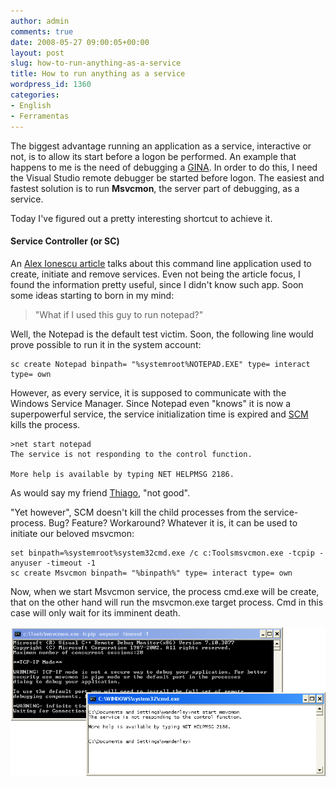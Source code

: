 ```yaml
---
author: admin
comments: true
date: 2008-05-27 09:00:05+00:00
layout: post
slug: how-to-run-anything-as-a-service
title: How to run anything as a service
wordpress_id: 1360
categories:
- English
- Ferramentas
---
```


The biggest advantage running an application as a service, interactive or not, is to allow its start before a logon be performed. An example that happens to me is the need of debugging a [GINA](http://www.caloni.com.br/blog/gina-x-credential-provider). In order to do this, I need the Visual Studio remote debugger be started before logon. The easiest and fastest solution is to run **Msvcmon**, the server part of debugging, as a service.

Today I've figured out a pretty interesting shortcut to achieve it.




#### Service Controller (or SC)


An [Alex Ionescu article](http://www.alex-ionescu.com/?p=59) talks about this command line application used to create, initiate and remove services. Even not being the article focus, I found the information pretty useful, since I didn't know such app. Soon some ideas starting to born in my mind:


<blockquote>"What if I used this guy to run notepad?"</blockquote>


Well, the Notepad is the default test victim. Soon, the following line would prove possible to run it in the system account:

    
    sc create Notepad binpath= "%systemroot%NOTEPAD.EXE" type= interact type= own


However, as every service, it is supposed to communicate with the Windows Service Manager. Since Notepad even "knows" it is now a superpowerful service, the service initialization time is expired and [SCM](http://msdn2.microsoft.com/en-us/library/ms685150.aspx) kills the process.

    
    >net start notepad
    The service is not responding to the control function.
    
    More help is available by typing NET HELPMSG 2186.


As would say my friend [Thiago](http://codebehind.wordpress.com/), "not good".

"Yet however", SCM doesn't kill the child processes from the service-process. Bug? Feature? Workaround? Whatever it is, it can be used to initiate our beloved msvcmon:

    
    set binpath=%systemroot%system32cmd.exe /c c:Toolsmsvcmon.exe -tcpip -anyuser -timeout -1
    sc create Msvcmon binpath= "%binpath%" type= interact type= own


Now, when we start Msvcmon service, the process cmd.exe will be create, that on the other hand will run the msvcmon.exe target process. Cmd in this case will only wait for its imminent death.

[![MsvcMon Service](/images/msvcmon-service.png)](/images/msvcmon-service.png)
